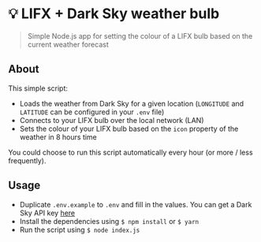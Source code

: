 # 💡 LIFX + Dark Sky weather bulb

>Simple Node.js app for setting the colour of a LIFX bulb based on the current weather forecast

## About

This simple script:

- Loads the weather from Dark Sky for a given location (`LONGITUDE` and `LATITUDE` can be configured in your `.env` file)
- Connects to your LIFX bulb over the local network (LAN)
- Sets the colour of your LIFX bulb based on the `icon` property of the weather in 8 hours time

You could choose to run this script automatically every hour (or more / less frequently).


## Usage

- Duplicate `.env.example` to `.env` and fill in the values. You can get a Dark Sky API key [here](https://darksky.net/dev)
- Install the dependencies using `$ npm install` or `$ yarn`
- Run the script using `$ node index.js`